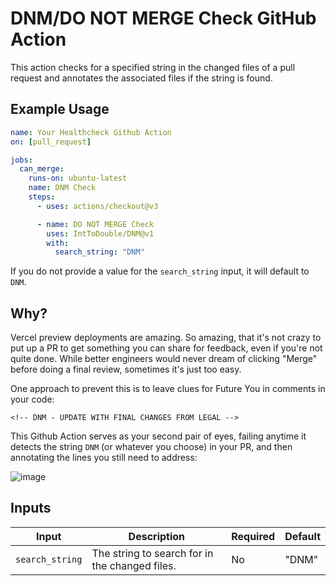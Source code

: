 # DNM/DO NOT MERGE Check GitHub Action

This action checks for a specified string in the changed files of a pull request and annotates the associated files if the string is found.

## Example Usage

```yaml
name: Your Healthcheck Github Action
on: [pull_request]

jobs:
  can_merge:
    runs-on: ubuntu-latest
    name: DNM Check
    steps:
      - uses: actions/checkout@v3

      - name: DO NOT MERGE Check
        uses: IntToDouble/DNM@v1
        with:
          search_string: "DNM"
```

If you do not provide a value for the `search_string` input, it will default to `DNM`.

## Why?

Vercel preview deployments are amazing.
So amazing, that it's not crazy to put up a PR to get something you can share for feedback, even if you're not quite done.
While better engineers would never dream of clicking "Merge" before doing a final review, sometimes it's just too easy.

One approach to prevent this is to leave clues for Future You in comments in your code:

```
<!-- DNM - UPDATE WITH FINAL CHANGES FROM LEGAL -->
```

This Github Action serves as your second pair of eyes, failing anytime it detects the string `DNM` (or whatever you choose) in your PR, and then annotating the lines you still need to address:

<!-- TODO - UPDATE IMAGE -->

![image](https://github.com/IntToDouble/DNM/assets/3053339/24f65e96-c0d3-414e-bfb1-03dbc8d27cd8)

## Inputs

| Input           | Description                                    | Required | Default |
| --------------- | ---------------------------------------------- | -------- | ------- |
| `search_string` | The string to search for in the changed files. | No       | "DNM"   |
